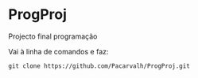 # ProgProj
Projecto final programação





Vai à linha de comandos e faz: 
```
git clone https://github.com/Pacarvalh/ProgProj.git
```  
